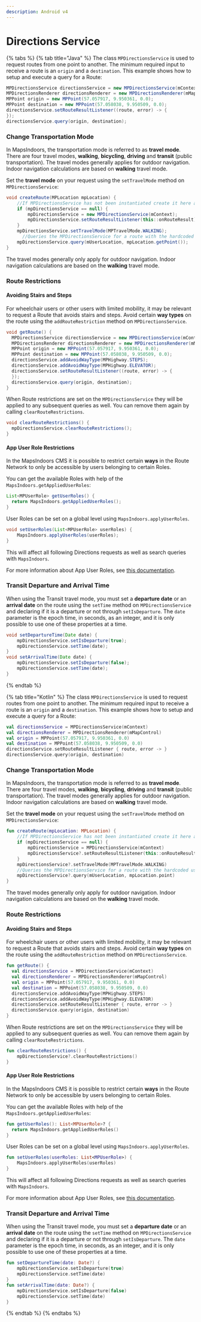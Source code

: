```yaml
---
description: Android v4
---
```


# Directions Service

{% tabs %}
{% tab title="Java" %}
The class `MPDirectionsService` is used to request routes from one point to another. The minimum required input to receive a route is an `origin` and a `destination`. This example shows how to setup and execute a query for a Route:

```java
MPDirectionsService directionsService = new MPDirectionsService(mContext);
MPDirectionsRenderer directionsRenderer = new MPDirectionsRenderer(mMapControl);
MPPoint origin = new MPPoint(57.057917, 9.950361, 0.0);
MPPoint destination = new MPPoint(57.058038, 9.950509, 0.0);
directionsService.setRouteResultListener((route, error) -> {
});
directionsService.query(origin, destination);
```

### Change Transportation Mode[​](https://docs.mapsindoors.com/directions-service#change-transportation-mode) <a href="#change-transportation-mode" id="change-transportation-mode"></a>

In MapsIndoors, the transportation mode is referred to as **travel mode**. There are four travel modes, **walking**, **bicycling**, **driving** and **transit** (public transportation). The travel modes generally applies for outdoor navigation. Indoor navigation calculations are based on **walking** travel mode.

Set the **travel mode** on your request using the `setTravelMode` method on `MPDirectionsService`:

```java
void createRoute(MPLocation mpLocation) {
    //If MPDirectionsService has not been instantiated create it here and assign the results call back to the activity.
    if (mpDirectionsService == null) {
        mpDirectionsService = new MPDirectionsService(mContext);
        mpDirectionsService.setRouteResultListener(this::onRouteResult);
    }
    mpDirectionsService.setTravelMode(MPTravelMode.WALKING);
      //Queries the MPDirectionsService for a route with the hardcoded user location and the point from a location.
    mpDirectionsService.query(mUserLocation, mpLocation.getPoint());
}
```

The travel modes generally only apply for outdoor navigation. Indoor navigation calculations are based on the **walking** travel mode.

### Route Restrictions[​](https://docs.mapsindoors.com/directions-service#route-restrictions) <a href="#route-restrictions" id="route-restrictions"></a>

#### Avoiding Stairs and Steps[​](https://docs.mapsindoors.com/directions-service#avoiding-stairs-and-steps) <a href="#avoiding-stairs-and-steps" id="avoiding-stairs-and-steps"></a>

For wheelchair users or other users with limited mobility, it may be relevant to request a Route that avoids stairs and steps. Avoid certain **way types** on the route using the `addRouteRestriction` method on `MPDirectionsService`.

```java
void getRoute() {
  MPDirectionsService directionsService = new MPDirectionsService(mContext);
  MPDirectionsRenderer directionsRenderer = new MPDirectionsRenderer(mMapControl);
  MPPoint origin = new MPPoint(57.057917, 9.950361, 0.0);
  MPPoint destination = new MPPoint(57.058038, 9.950509, 0.0);
  directionsService.addAvoidWayType(MPHighway.STEPS);
  directionsService.addAvoidWayType(MPHighway.ELEVATOR);
  directionsService.setRouteResultListener((route, error) -> {
  });
  directionsService.query(origin, destination);
}
```

When Route restrictions are set on the `MPDirectionsService` they will be applied to any subsequent queries as well. You can remove them again by calling `clearRouteRestrictions`.

```java
void clearRouteRestrictions() {
  mpDirectionsService.clearRouteRestrictions();
}
```

#### App User Role Restrictions[​](https://docs.mapsindoors.com/directions-service#app-user-role-restrictions) <a href="#app-user-role-restrictions" id="app-user-role-restrictions"></a>

In the MapsIndoors CMS it is possible to restrict certain **ways** in the Route Network to only be accessible by users belonging to certain Roles.

You can get the available Roles with help of the `MapsIndoors.getAppliedUserRoles`:

```java
List<MPUserRole> getUserRoles() {
  return MapsIndoors.getAppliedUserRoles();
}
```

User Roles can be set on a global level using `MapsIndoors.applyUserRoles`.

```java
void setUserRoles(List<MPUserRole> userRoles) {
    MapsIndoors.applyUserRoles(userRoles);
}
```

This will affect all following Directions requests as well as search queries with `MapsIndoors`.

For more information about App User Roles, see [this documentation](https://docs.mapsindoors.com/app-user-roles/).

### Transit Departure and Arrival Time[​](https://docs.mapsindoors.com/directions-service#transit-departure-and-arrival-time) <a href="#transit-departure-and-arrival-time" id="transit-departure-and-arrival-time"></a>

When using the Transit travel mode, you must set a **departure date** or an **arrival date** on the route using the `setTime` method on `MPDirectionsService` and declaring if it is a departure or not through `setIsDeparture`. The `date` parameter is the epoch time, in seconds, as an integer, and it is only possible to use one of these properties at a time.

```java
void setDepartureTime(Date date) {
    mpDirectionsService.setIsDeparture(true);
    mpDirectionsService.setTime(date);
}
void setArrivalTime(Date date) {
    mpDirectionsService.setIsDeparture(false);
    mpDirectionsService.setTime(date);
}
```

{% endtab %}

{% tab title="Kotlin" %}
The class `MPDirectionsService` is used to request routes from one point to another. The minimum required input to receive a route is an `origin` and a `destination`. This example shows how to setup and execute a query for a Route:

```kotlin
val directionsService = MPDirectionsService(mContext)
val directionsRenderer = MPDirectionsRenderer(mMapControl)
val origin = MPPoint(57.057917, 9.950361, 0.0)
val destination = MPPoint(57.058038, 9.950509, 0.0)
directionsService.setRouteResultListener { route, error -> }
directionsService.query(origin, destination)
```

### Change Transportation Mode[​](https://docs.mapsindoors.com/directions-service#change-transportation-mode-1) <a href="#change-transportation-mode-1" id="change-transportation-mode-1"></a>

In MapsIndoors, the transportation mode is referred to as **travel mode**. There are four travel modes, **walking**, **bicycling**, **driving** and **transit** (public transportation). The travel modes generally applies for outdoor navigation. Indoor navigation calculations are based on **walking** travel mode.

Set the **travel mode** on your request using the `setTravelMode` method on `MPDirectionsService`:

```kotlin
fun createRoute(mpLocation: MPLocation) {
    //If MPDirectionsService has not been instantiated create it here and assign the results call back to the activity.
    if (mpDirectionsService == null) {
        mpDirectionsService = MPDirectionsService(mContext)
        mpDirectionsService?.setRouteResultListener(this::onRouteResult)
    }
    mpDirectionsService?.setTravelMode(MPTravelMode.WALKING)
    //Queries the MPDirectionsService for a route with the hardcoded user location and the point from a location.
    mpDirectionsService?.query(mUserLocation, mpLocation.point)
}
```

The travel modes generally only apply for outdoor navigation. Indoor navigation calculations are based on the **walking** travel mode.

### Route Restrictions[​](https://docs.mapsindoors.com/directions-service#route-restrictions-1) <a href="#route-restrictions-1" id="route-restrictions-1"></a>

#### Avoiding Stairs and Steps[​](https://docs.mapsindoors.com/directions-service#avoiding-stairs-and-steps-1) <a href="#avoiding-stairs-and-steps-1" id="avoiding-stairs-and-steps-1"></a>

For wheelchair users or other users with limited mobility, it may be relevant to request a Route that avoids stairs and steps. Avoid certain **way types** on the route using the `addRouteRestriction` method on `MPDirectionsService`.

```kotlin
fun getRoute() {
  val directionsService = MPDirectionsService(mContext)
  val directionsRenderer = MPDirectionsRenderer(mMapControl)
  val origin = MPPoint(57.057917, 9.950361, 0.0)
  val destination = MPPoint(57.058038, 9.950509, 0.0)
  directionsService.addAvoidWayType(MPHighway.STEPS)
  directionsService.addAvoidWayType(MPHighway.ELEVATOR)
  directionsService.setRouteResultListener { route, error -> }
  directionsService.query(origin, destination)
}
```

When Route restrictions are set on the `MPDirectionsService` they will be applied to any subsequent queries as well. You can remove them again by calling `clearRouteRestrictions`.

```kotlin
fun clearRouteRestrictions() {
    mpDirectionsService?.clearRouteRestrictions()
}
```

#### App User Role Restrictions[​](https://docs.mapsindoors.com/directions-service#app-user-role-restrictions-1) <a href="#app-user-role-restrictions-1" id="app-user-role-restrictions-1"></a>

In the MapsIndoors CMS it is possible to restrict certain **ways** in the Route Network to only be accessible by users belonging to certain Roles.

You can get the available Roles with help of the `MapsIndoors.getAppliedUserRoles`:

```kotlin
fun getUserRoles(): List<MPUserRole>? {
  return MapsIndoors.getAppliedUserRoles()
}
```

User Roles can be set on a global level using `MapsIndoors.applyUserRoles`.

```kotlin
fun setUserRoles(userRoles: List<MPUserRole>) {
    MapsIndoors.applyUserRoles(userRoles)
}
```

This will affect all following Directions requests as well as search queries with `MapsIndoors`.

For more information about App User Roles, see [this documentation](https://docs.mapsindoors.com/app-user-roles/).

### Transit Departure and Arrival Time[​](https://docs.mapsindoors.com/directions-service#transit-departure-and-arrival-time-1) <a href="#transit-departure-and-arrival-time-1" id="transit-departure-and-arrival-time-1"></a>

When using the Transit travel mode, you must set a **departure date** or an **arrival date** on the route using the `setTime` method on `MPDirectionsService` and declaring if it is a departure or not through `setIsDeparture`. The `date` parameter is the epoch time, in seconds, as an integer, and it is only possible to use one of these properties at a time.

```kotlin
fun setDepartureTime(date: Date?) {
    mpDirectionsService.setIsDeparture(true)
    mpDirectionsService.setTime(date)
}
fun setArrivalTime(date: Date?) {
    mpDirectionsService.setIsDeparture(false)
    mpDirectionsService.setTime(date)
}
```

{% endtab %}
{% endtabs %}
